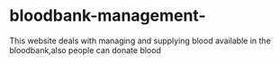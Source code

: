 # bloodbank-management-
This website deals with managing and supplying blood available in the bloodbank,also people can donate blood 
